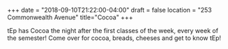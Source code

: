 +++
date = "2018-09-10T21:22:00-04:00"
draft = false
location = "253 Commonwealth Avenue"
title="Cocoa"
+++

tEp has Cocoa the night after the first classes of the week, every week of the semester! Come over for cocoa, breads, cheeses and get to know tEp!

